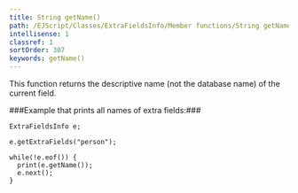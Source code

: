 ```yaml
---
title: String getName()
path: /EJScript/Classes/ExtraFieldsInfo/Member functions/String getName()
intellisense: 1
classref: 1
sortOrder: 307
keywords: getName()
---
```


This function returns the descriptive name (not the database name) of the current field.



###Example that prints all names of extra fields:###

    ExtraFieldsInfo e;
    
    e.getExtraFields("person");
    
    while(!e.eof()) {
      print(e.getName());
      e.next();
    }


